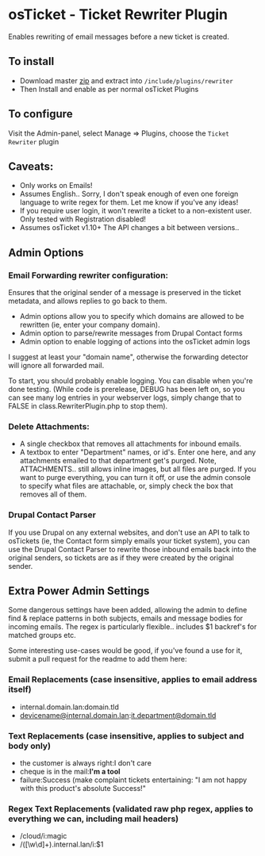 # osTicket - Ticket Rewriter Plugin

Enables rewriting of email messages before a new ticket is created. 



## To install
- Download master [zip](https://github.com/clonemeagain/plugin-fwd-rewriter/archive/master.zip) and extract into `/include/plugins/rewriter`
- Then Install and enable as per normal osTicket Plugins

## To configure

Visit the Admin-panel, select Manage => Plugins, choose the `Ticket Rewriter` plugin

## Caveats:

- Only works on Emails!
- Assumes English.. Sorry, I don't speak enough of even one foreign language to write regex for them. Let me know if you've any ideas!
- If you require user login, it won't rewrite a ticket to a non-existent user. Only tested with Registration disabled!
- Assumes osTicket v1.10+ The API changes a bit between versions..

## Admin Options

### Email Forwarding rewriter configuration:
Ensures that the original sender of a message is preserved in the ticket metadata, and allows replies to go back to them.

- Admin options allow you to specify which domains are allowed to be rewritten (ie, enter your company domain). 
- Admin option to parse/rewrite messages from Drupal Contact forms
- Admin option to enable logging of actions into the osTicket admin logs

I suggest at least your "domain name", otherwise the forwarding detector will ignore all forwarded mail.

To start, you should probably enable logging. You can disable when you're done testing. (While code is prerelease, DEBUG has been left on, so you can see many log entries in your webserver logs, simply change that to FALSE in class.RewriterPlugin.php to stop them). 

### Delete Attachments:
- A single checkbox that removes all attachments for inbound emails. 
- A textbox to enter "Department" names, or id's. Enter one here, and any attachments emailed to that department get's purged. Note, ATTACHMENTS.. still allows inline images, but all files are purged. If you want to purge everything, you can turn it off, or use the admin console to specify what files are attachable, or, simply check the box that removes all of them.

### Drupal Contact Parser
If you use Drupal on any external websites, and don't use an API to talk to osTickets (ie, the Contact form simply emails your ticket system), you can use the Drupal Contact Parser to rewrite those inbound emails back into the original senders, so tickets are as if they were created by the original sender.  
  

## Extra Power Admin Settings
Some dangerous settings have been added, allowing the admin to define find & replace patterns in both subjects, emails and message bodies for incoming emails. The regex is particularly flexible.. includes $1 backref's for matched groups etc. 

Some interesting use-cases would be good, if you've found a use for it, submit a pull request for the readme to add them here:

### Email Replacements (case insensitive, applies to email address itself)
- internal.domain.lan:domain.tld
- devicename@internal.domain.lan:it.department@domain.tld

### Text Replacements (case insensitive, applies to subject and body only)
- the customer is always right:I don't care
- cheque is in the mail:<b>I'm a tool</b>
- failure:Success (make complaint tickets entertaining: "I am not happy with this product's absolute Success!" 

### Regex Text Replacements (validated raw php regex, applies to everything we can, including mail headers)
- /cloud/i:magic
- /([\w\d]+)\.internal\.lan/i:$1


